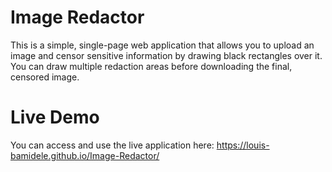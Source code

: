 # Image Redactor

This is a simple, single-page web application that allows you to upload an image and censor sensitive information by drawing black rectangles over it. You can draw multiple redaction areas before downloading the final, censored image.

# Live Demo
You can access and use the live application here:
https://louis-bamidele.github.io/Image-Redactor/
